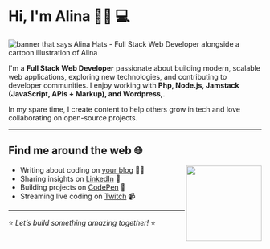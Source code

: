 # Hi, I'm Alina 👋🏻 💻  

<img src="https://github.com/user-attachments/assets/c907310c-ea93-4b97-b29e-fe2ac474a62b" alt="banner that says Alina Hats - Full Stack Web Developer alongside a cartoon illustration of Alina">  

I'm a **Full Stack Web Developer** passionate about building modern, scalable web applications, exploring new technologies, and contributing to developer communities. I enjoy working with **Php, Node.js, Jamstack (JavaScript, APIs + Markup), and Wordpress,**.  

In my spare time, I create content to help others grow in tech and love collaborating on open-source projects.  

---

## Find me around the web 🌐  
<a href="https://github.com/sponsors/yourusername"><img align="right" width="150" height="150" src="https://your-domain.com/octocat.gif"></a>  

- Writing about coding on [your blog](https://yourblog.com) ✍🏻  
- Sharing insights on [LinkedIn](https://linkedin.com/in/yourusername) 💼  
- Building projects on [CodePen](https://codepen.io/yourusername) 🏓  
- Streaming live coding on [Twitch](https://twitch.tv/yourusername) 📹  

---

⭐ *Let’s build something amazing together!* ⭐
